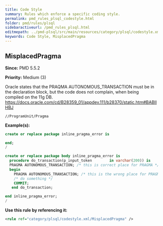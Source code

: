 ```yaml
---
title: Code Style
summary: Rules which enforce a specific coding style.
permalink: pmd_rules_plsql_codestyle.html
folder: pmd/rules/plsql
sidebaractiveurl: /pmd_rules_plsql.html
editmepath: ../pmd-plsql/src/main/resources/category/plsql/codestyle.xml
keywords: Code Style, MisplacedPragma
---
```

## MisplacedPragma

**Since:** PMD 5.5.2

**Priority:** Medium (3)

Oracle states that the PRAQMA AUTONOMOUS_TRANSACTION must be in the declaration block,
but the code does not complain, when being compiled on the 11g DB.
https://docs.oracle.com/cd/B28359_01/appdev.111/b28370/static.htm#BABIIHBJ

```
//ProgramUnit/Pragma
```

**Example(s):**

``` sql
create or replace package inline_pragma_error is

end;
/

create or replace package body inline_pragma_error is
  procedure do_transaction(p_input_token        in varchar(200)) is
  PRAGMA AUTONOMOUS_TRANSACTION; /* this is correct place for PRAGMA */
  begin
    PRAGMA AUTONOMOUS_TRANSACTION; /* this is the wrong place for PRAGMA -> violation */
    /* do something */
    COMMIT;
   end do_transaction;

end inline_pragma_error;
/
```

**Use this rule by referencing it:**
``` xml
<rule ref="category/plsql/codestyle.xml/MisplacedPragma" />
```

